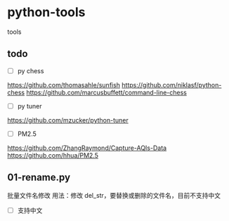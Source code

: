 # python-tools
tools

## todo
- [ ] py chess

https://github.com/thomasahle/sunfish
https://github.com/niklasf/python-chess
https://github.com/marcusbuffett/command-line-chess

- [ ] py tuner

https://github.com/mzucker/python-tuner

- [ ] PM2.5

https://github.com/ZhangRaymond/Capture-AQIs-Data
https://github.com/hhua/PM2.5

## 01-rename.py
批量文件名修改
用法：修改 del_str，要替换或删除的文件名，目前不支持中文
- [ ] 支持中文
